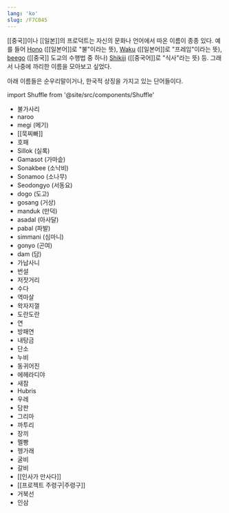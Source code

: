 ```yaml
---
lang: 'ko'
slug: /F7C045
---
```


[[중국]]이나 [[일본]]의 프로덕트는 자신의 문화나 언어에서 따온 이름이 종종 있다. 예를 들어 [Hono](https://hono.dev/) ([[일본어]]로 "불"이라는 뜻), [Waku](https://waku.gg/) ([[일본어]]로 "프레임"이라는 뜻), [beego](https://github.com/beego/beego) ([[중국]] 도교의 수행법 중 하나) [Shikiji](https://shikiji.netlify.app/) ([[중국어]]로 "식사"라는 뜻) 등. 그래서 나중에 까리한 이름을 모아보고 싶었다.

아래 이름들은 순우리말이거나, 한국적 상징을 가지고 있는 단어들이다.

import Shuffle from '@site/src/components/Shuffle'

<Shuffle>

- 불가사리
- naroo
- megi (메기)
- [[묵찌빠]]
- 호패
- Sillok (실록)
- Gamasot (가마솥)
- Sonakbee (소낙비)
- Sonamoo (소나무)
- Seodongyo (서동요)
- dogo (도고)
- gosang (거상)
- manduk (만덕)
- asadal (아사달)
- pabal (파발)
- simmani (심마니)
- gonyo (곤여)
- dam (담)
- 가납사니
- 번설
- 저잣거리
- 수다
- 역마살
- 왁자지껄
- 도란도란
- 연
- 방패연
- 내탕금
- 단소
- 누비
- 동귀어진
- 에헤라디야
- 새참
- Hubris
- 우레
- 담판
- 그리마
- 까투리
- 장끼
- 멜빵
- 헹가래
- 굴비
- 갈비
- [[인사가 만사다]]
- [[프로젝트 주령구|주령구]]
- 거북선
- 인삼

</Shuffle>
